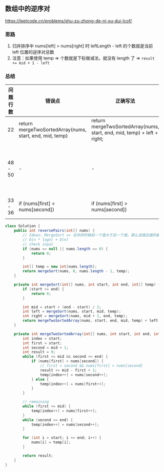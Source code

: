 ## 数组中的逆序对

<https://leetcode.cn/problems/shu-zu-zhong-de-ni-xu-dui-lcof/>

### 思路

1. 归并排序中 nums[left] > nums[right] 时 leftLength - left 的个数就是当前 left 位置的逆序对总数
2. 注意：如果使用 temp => 个数就是下标做减法，就没有 length 了 => ` result += mid + 1 - left `

### 总结

| 问题行数    | 错误点                                                     | 正确写法                                                                    | 错误原因                             |
|---------|---------------------------------------------------------|-------------------------------------------------------------------------|----------------------------------|
| 22      | return mergeTwoSortedArray(nums, start, end, mid, temp) | return mergeTwoSortedArray(nums, start, end, mid, temp) + left + right; | combine 错误。思路问题                  |
| 48 - 50 | -                                                       | -                                                                       | 没有将 temp copy 到 nums。归并排序模板默写不熟练 |
| 33 - 36 | if (nums[first] < nums[second])                         | if (nums[first] > nums[second])                                         | 取错逆序对位置。细节问题                     |

```java
class Solution {
    public int reversePairs(int[] nums) {
        // Ideas: MergeSort => 合并的时候前一个值大于后一个值，那么该值后面的都大于
        // O(n * logn) + O(n)
        // check input
        if (nums == null || nums.length == 0) {
            return 0;
        }

        int[] temp = new int[nums.length];
        return mergeSort(nums, 0, nums.length - 1, temp);
    }

    private int mergeSort(int[] nums, int start, int end, int[] temp) {
        if (start >= end) {
            return 0;
        }

        int mid = start + (end - start) / 2;
        int left = mergeSort(nums, start, mid, temp);
        int right = mergeSort(nums, mid + 1, end, temp);
        return mergeTwoSortedArray(nums, start, end, mid, temp) + left + right;
    }

    private int mergeTwoSortedArray(int[] nums, int start, int end, int mid, int[] temp) {
        int index = start;
        int first = start;
        int second = mid + 1;
        int result = 0;
        while (first <= mid && second <= end) {
            if (nums[first] > nums[second]) {
                // first < second && nums[first] > nums[second]
                result += mid - first + 1;
                temp[index++] = nums[second++];
            } else {
                temp[index++] = nums[first++];
            }
        }

        // remaining
        while (first <= mid) {
            temp[index++] = nums[first++];
        }
        while (second <= end) {
            temp[index++] = nums[second++];
        }

        for (int i = start; i <= end; i++) {
            nums[i] = temp[i];
        }

        return result;
    }
}
```
